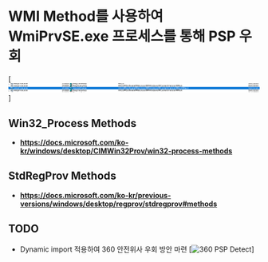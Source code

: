 # WMI Method를 사용하여 WmiPrvSE.exe 프로세스를 통해 PSP 우회

[![Process monitor](https://github.com/Sanguine-Leaveret/WMI_Provider_Control/blob/master/Screenshot/Process%20monitor%20wmiprvse.png?raw=true)]

## Win32_Process Methods
- **https://docs.microsoft.com/ko-kr/windows/desktop/CIMWin32Prov/win32-process-methods**

## StdRegProv Methods
- **https://docs.microsoft.com/ko-kr/previous-versions/windows/desktop/regprov/stdregprov#methods**

## TODO
- Dynamic import 적용하여 360 안전위사 우회 방안 마련
[![360 PSP Detect]()]